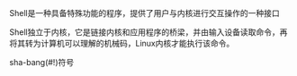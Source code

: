 Shell是一种具备特殊功能的程序，提供了用户与内核进行交互操作的一种接口

Shell独立于内核，它是链接内核和应用程序的桥梁，并由输入设备读取命令，再将其转为计算机可以理解的机械码，Linux内核才能执行该命令。



sha-bang(#!)符号

